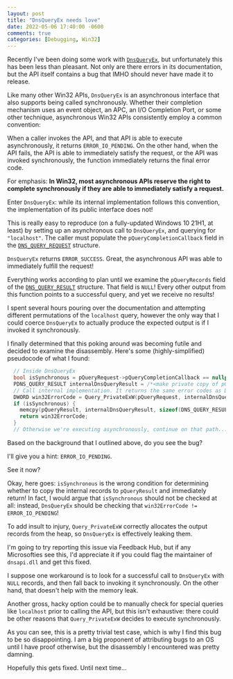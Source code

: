 ```yaml
---
layout: post
title: "DnsQueryEx needs love"
date: 2022-05-06 17:40:00 -0600
comments: true
categories: [Debugging, Win32]
---
```

Recently I've been doing some work with [`DnsQueryEx`](https://web.archive.org/web/20220107041650/https://docs.microsoft.com/en-us/windows/win32/api/windns/nf-windns-dnsqueryex),
but unfortunately this has been less than pleasant. Not only are there errors in its documentation,
but the API itself contains a bug that IMHO should never have made it to release.

Like many other Win32 APIs, `DnsQueryEx` is an asynchronous interface that also
supports being called synchronously. Whether their completion mechanism uses an
event object, an APC, an I/O Completion Port, or some other technique,
asynchronous Win32 APIs consistently employ a common convention:

When a caller invokes the API, and that API is able to execute asynchronously,
it returns `ERROR_IO_PENDING`. On the other hand, when the API fails, the API is
able to immediately satisfy the request, or the API was invoked synchronously,
the function immediately returns the final error code.

For emphasis: **In Win32, most asynchronous APIs reserve the right to complete
synchronously if they are able to immediately satisfy a request.**

Enter `DnsQueryEx`: while its internal implementation follows this convention,
the implementation of its public interface does not!

This is really easy to reproduce (on a fully-updated Windows 10 21H1, at least)
by setting up an asynchronous call to `DnsQueryEx`, and querying for `"localhost"`.
The caller must populate the `pQueryCompletionCallback` field in the [`DNS_QUERY_REQUEST`](https://web.archive.org/web/20220107051448/https://docs.microsoft.com/en-us/windows/win32/api/windns/ns-windns-dns_query_request)
structure.

`DnsQueryEx` returns `ERROR_SUCCESS`. Great, the asynchronous API was able to
immediately fulfill the request!

Everything works according to plan until we examine the `pQueryRecords` field of
the [`DNS_QUERY_RESULT`](https://web.archive.org/web/20220106224652/https://docs.microsoft.com/en-us/windows/win32/api/windns/ns-windns-dns_query_result)
structure. That field is `NULL`! Every other output from this function points to
a successful query, and yet we receive no results!

I spent several hours pouring over the documentation and attempting different
permutations of the `localhost` query, however the only way that I could coerce
`DnsQueryEx` to actually produce the expected output is if I invoked it
synchronously.

I finally determined that this poking around was becoming futile and decided to
examine the disassembly. Here's some (highly-simplified) pseudocode of what I found:

``` c++
  // Inside DnsQueryEx
  bool isSynchronous = pQueryRequest->pQueryCompletionCallback == nullptr;
  PDNS_QUERY_RESULT internalDnsQueryResult = /*<make private copy of pQueryResults>*/;
  // Call internal implementation. It returns the same error codes as DnsQueryEx
  DWORD win32ErrorCode = Query_PrivateExW(pQueryRequest, internalDnsQueryResult);
  if (isSynchronous) {
    memcpy(pQueryResult, internalDnsQueryResult, sizeof(DNS_QUERY_RESULT));
    return win32ErrorCode;
  }
  // Otherwise we're executing asynchronously, continue on that path...
```

Based on the background that I outlined above, do you see the bug?







I'll give you a hint: `ERROR_IO_PENDING`.







See it now?







Okay, here goes: `isSynchronous` is the wrong condition for determining
whether to copy the internal records to `pQueryResult` and immediately
return! In fact, I would argue that `isSynchronous` should not be checked at
all: instead, `DnsQueryEx` should be checking that `win32ErrorCode != ERROR_IO_PENDING`!

To add insult to injury, `Query_PrivateExW` correctly allocates the output
records from the heap, so `DnsQueryEx` is effectively leaking them.

I'm going to try reporting this issue via Feedback Hub, but if any Microsofties
see this, I'd appreciate it if you could flag the maintainer of `dnsapi.dll` and
get this fixed.

I suppose one workaround is to look for a successful call to `DnsQueryEx` with
`NULL` records, and then fall back to invoking it synchronously. On the other
hand, that doesn't help with the memory leak.

Another gross, hacky option could be to manually check for special queries like
`localhost` prior to calling the API, but this isn't exhaustive: there could
be other reasons that `Query_PrivateExW` decides to execute synchronously.

As you can see, this is a pretty trivial test case, which is why I find this
bug to be so disappointing. I am a big proponent of attributing bugs to an OS
until I have proof otherwise, but the disassembly I encountered was pretty
damning.

Hopefully this gets fixed. Until next time...
